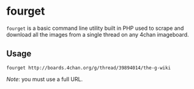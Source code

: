 fourget
=======

`fourget` is a basic command line utility built in PHP used to
scrape and download all the images from a single thread on any 4chan
imageboard.

## Usage

    fourget http://boards.4chan.org/g/thread/39894014/the-g-wiki

*Note*: you must use a full URL.
